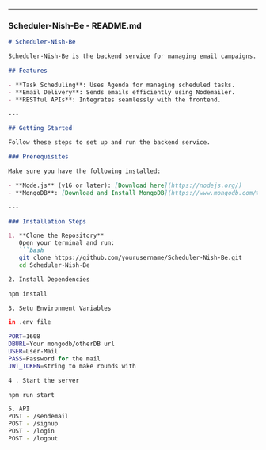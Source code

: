 
---

### Scheduler-Nish-Be - README.md

```markdown
# Scheduler-Nish-Be

Scheduler-Nish-Be is the backend service for managing email campaigns. It handles scheduling and sending of emails using Agenda and Nodemailer.

## Features

- **Task Scheduling**: Uses Agenda for managing scheduled tasks.
- **Email Delivery**: Sends emails efficiently using Nodemailer.
- **RESTful APIs**: Integrates seamlessly with the frontend.

---

## Getting Started

Follow these steps to set up and run the backend service.

### Prerequisites

Make sure you have the following installed:

- **Node.js** (v16 or later): [Download here](https://nodejs.org/)
- **MongoDB**: [Download and Install MongoDB](https://www.mongodb.com/try/download/community) or use a cloud service like [MongoDB Atlas](https://www.mongodb.com/cloud/atlas).

---

### Installation Steps

1. **Clone the Repository**  
   Open your terminal and run:
   ```bash
   git clone https://github.com/yourusername/Scheduler-Nish-Be.git
   cd Scheduler-Nish-Be

2. Install Dependencies

npm install

3. Setu Environment Variables

in .env file

PORT=1608
DBURL=Your mongodb/otherDB url
USER=User-Mail
PASS=Password for the mail
JWT_TOKEN=string to make rounds with

4 . Start the server

npm run start

5. API
POST - /sendemail
POST - /signup
POST - /login
POST - /logout
